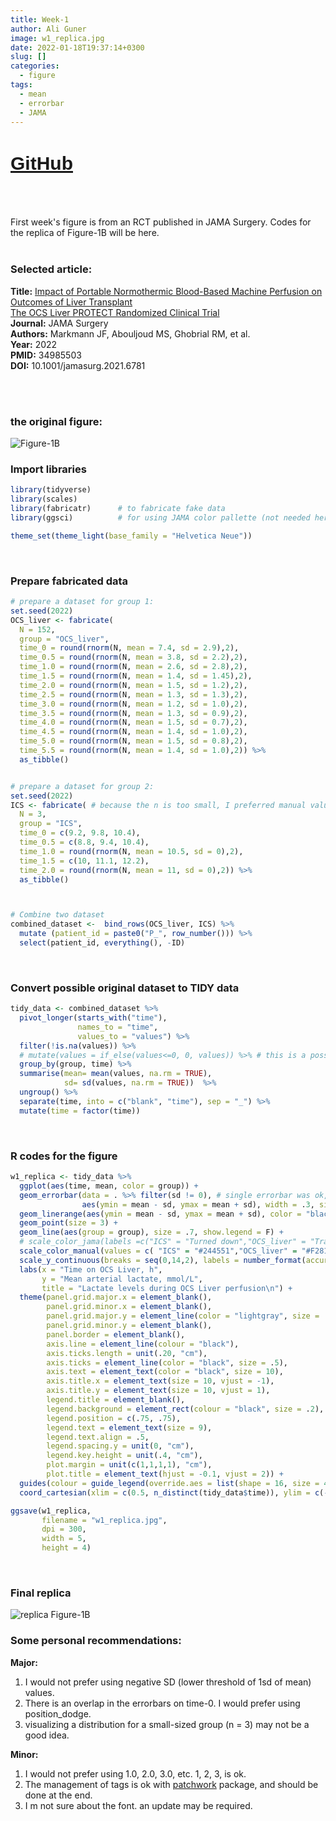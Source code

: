 ```yaml
---
title: Week-1
author: Ali Guner
image: w1_replica.jpg
date: 2022-01-18T19:37:14+0300
slug: []
categories:
  - figure
tags:
  - mean
  - errorbar
  - JAMA
---
```

<!-- this is for the link button to GitHub-->
<h1 style="font-family: Arial; font-size: 30px; text-decoration: underline">
<a href="https://github.com/AliGunerMD/DataVizMed/blob/main/content/blog/2022-01-18-week-1/index.en.Rmarkdown/">GitHub</a>
</h1>
<br><br>





First week's figure is from an RCT published in JAMA Surgery. Codes for the replica of Figure-1B will be here.  
<br>
### Selected article:
**Title:** [Impact of Portable Normothermic Blood-Based Machine Perfusion on Outcomes of Liver Transplant  
The OCS Liver PROTECT Randomized Clinical Trial](https://jamanetwork.com/journals/jamasurgery/fullarticle/2787486)  
**Journal:** JAMA Surgery  
**Authors:** Markmann JF, Abouljoud MS, Ghobrial RM, et al.  
**Year:** 2022  
**PMID:** 34985503  
**DOI:** 10.1001/jamasurg.2021.6781  


<br><br>

### the original figure:
![Figure-1B](w1_org.jpg)



### Import libraries

```r
library(tidyverse)
library(scales)
library(fabricatr)      # to fabricate fake data
library(ggsci)          # for using JAMA color pallette (not needed here)

theme_set(theme_light(base_family = "Helvetica Neue")) 
```
<br>

### Prepare fabricated data

```r
# prepare a dataset for group 1:
set.seed(2022)
OCS_liver <- fabricate(
  N = 152,
  group = "OCS_liver",
  time_0 = round(rnorm(N, mean = 7.4, sd = 2.9),2),
  time_0.5 = round(rnorm(N, mean = 3.8, sd = 2.2),2),
  time_1.0 = round(rnorm(N, mean = 2.6, sd = 2.8),2),
  time_1.5 = round(rnorm(N, mean = 1.4, sd = 1.45),2),
  time_2.0 = round(rnorm(N, mean = 1.5, sd = 1.2),2),
  time_2.5 = round(rnorm(N, mean = 1.3, sd = 1.3),2),
  time_3.0 = round(rnorm(N, mean = 1.2, sd = 1.0),2),
  time_3.5 = round(rnorm(N, mean = 1.3, sd = 0.9),2),
  time_4.0 = round(rnorm(N, mean = 1.5, sd = 0.7),2),
  time_4.5 = round(rnorm(N, mean = 1.4, sd = 1.0),2),
  time_5.0 = round(rnorm(N, mean = 1.5, sd = 0.8),2),
  time_5.5 = round(rnorm(N, mean = 1.4, sd = 1.0),2)) %>% 
  as_tibble() 


# prepare a dataset for group 2:
set.seed(2022) 
ICS <- fabricate( # because the n is too small, I preferred manual values for some.
  N = 3,
  group = "ICS",
  time_0 = c(9.2, 9.8, 10.4),
  time_0.5 = c(8.8, 9.4, 10.4),
  time_1.0 = round(rnorm(N, mean = 10.5, sd = 0),2),
  time_1.5 = c(10, 11.1, 12.2),
  time_2.0 = round(rnorm(N, mean = 11, sd = 0),2)) %>% 
  as_tibble()



# Combine two dataset
combined_dataset <-  bind_rows(OCS_liver, ICS) %>% 
  mutate (patient_id = paste0("P_", row_number())) %>% 
  select(patient_id, everything(), -ID)
```
<br>


### Convert possible original dataset to TIDY data

```r
tidy_data <- combined_dataset %>% 
  pivot_longer(starts_with("time"),
               names_to = "time",
               values_to = "values") %>%
  filter(!is.na(values)) %>% 
  # mutate(values = if_else(values<=0, 0, values)) %>% # this is a possible mistake in the article figure. SD should not go below 0.
  group_by(group, time) %>% 
  summarise(mean= mean(values, na.rm = TRUE),
            sd= sd(values, na.rm = TRUE))  %>% 
  ungroup() %>% 
  separate(time, into = c("blank", "time"), sep = "_") %>% 
  mutate(time = factor(time)) 
```
<br>


### R codes for the figure

```r
w1_replica <- tidy_data %>% 
  ggplot(aes(time, mean, color = group)) +
  geom_errorbar(data = . %>% filter(sd != 0), # single errorbar was ok, but colors of edges and lines are different. Therefore, I used an additional geom_linerange
                aes(ymin = mean - sd, ymax = mean + sd), width = .3, size = .3, show.legend = F) + 
  geom_linerange(aes(ymin = mean - sd, ymax = mean + sd), color = "black", size = .3) +
  geom_point(size = 3) +
  geom_line(aes(group = group), size = .7, show.legend = F) +
  # scale_color_jama(labels =c("ICS" = "Turned down","OCS_liver" = "Transplanted")) + # JAMA has its own color palette, but I preferred using manual values.
  scale_color_manual(values = c( "ICS" = "#244551","OCS_liver" = "#F28118"), labels =c("ICS" = "Turned down","OCS_liver" = "Transplanted")) +
  scale_y_continuous(breaks = seq(0,14,2), labels = number_format(accuracy = 1)) +
  labs(x = "Time on OCS Liver, h",
       y = "Mean arterial lactate, mmol/L",
       title = "Lactate levels during OCS Liver perfusion\n") +
  theme(panel.grid.major.x = element_blank(),
        panel.grid.minor.x = element_blank(),
        panel.grid.major.y = element_line(color = "lightgray", size = .3),
        panel.grid.minor.y = element_blank(),
        panel.border = element_blank(),
        axis.line = element_line(colour = "black"),
        axis.ticks.length = unit(.20, "cm"),
        axis.ticks = element_line(color = "black", size = .5),
        axis.text = element_text(color = "black", size = 10),
        axis.title.x = element_text(size = 10, vjust = -1),
        axis.title.y = element_text(size = 10, vjust = 1),
        legend.title = element_blank(),
        legend.background = element_rect(colour = "black", size = .2),
        legend.position = c(.75, .75),
        legend.text = element_text(size = 9),
        legend.text.align = .5,
        legend.spacing.y = unit(0, "cm"),
        legend.key.height = unit(.4, "cm"),
        plot.margin = unit(c(1,1,1,1), "cm"),
        plot.title = element_text(hjust = -0.1, vjust = 2)) +
  guides(colour = guide_legend(override.aes = list(shape = 16, size = 4))) +
  coord_cartesian(xlim = c(0.5, n_distinct(tidy_data$time)), ylim = c(-0.5, 14), expand=0, clip = "off")  # using n_distinct is better than 12 for reproducibility.

ggsave(w1_replica,
       filename = "w1_replica.jpg",
       dpi = 300,
       width = 5,
       height = 4)
```
<br>


### Final replica
![replica Figure-1B](w1_replica.jpg)
<br>

### Some personal recommendations:
**Major:**  
1. I would not prefer using negative SD (lower threshold of 1sd of mean) values.   
1. There is an overlap in the errorbars on time-0. I would prefer using position_dodge.  
1. visualizing a distribution for a small-sized group (n = 3) may not be a good idea.   

**Minor:**  
1. I would not prefer using 1.0, 2.0, 3.0, etc. 1, 2, 3, is ok.  
1. The management of tags is ok with [patchwork](https://patchwork.data-imaginist.com/articles/guides/annotation.html) package, and should be done at the end.  
1. I m not sure about the font. an update may be required.  
<br>
